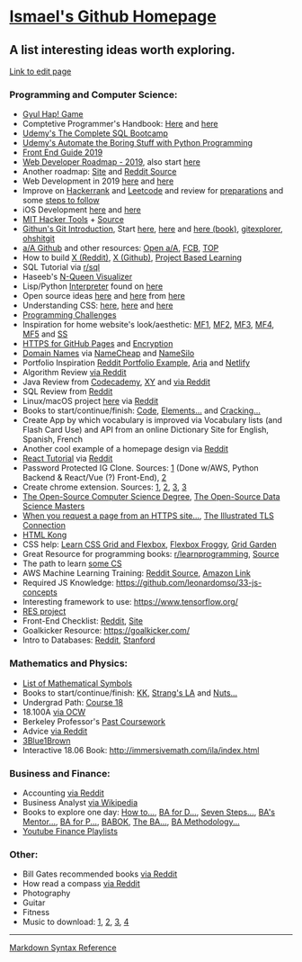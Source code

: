 # [Ismael's Github Homepage](http://osmaelo.github.io/)

## A list interesting ideas worth exploring.
[Link to edit page](https://github.com/osmaelo/osmaelo.github.io/edit/master/README.md)

### Programming and Computer Science:

* [Gyul Hap! Game](https://www.setgame.com/set/puzzle)
* Comptetive Programmer's Handbook: [Here](https://cses.fi/book/index.html) and [here](https://www.reddit.com/r/learnprogramming/comments/5wnz2t/competitive_programmers_handbook/)
* [Udemy's The Complete SQL Bootcamp](https://www.udemy.com/the-complete-sql-bootcamp/)
* [Udemy's Automate the Boring Stuff with Python Programming](https://www.udemy.com/automate/)
* [Front End Guide 2019](https://frontendmasters.com/books/front-end-handbook/2019/)
* [Web Developer Roadmap - 2019](https://github.com/kamranahmedse/developer-roadmap), also start [here](https://www.reddit.com/r/learnprogramming/comments/afsssy/i_feel_like_im_starting_a_race_in_last_place/ee1dcus/)
* Another roadmap: [Site](https://www.taniarascia.com/everything-i-know-as-a-software-developer-without-a-degree/) and [Reddit Source](https://www.reddit.com/r/webdev/comments/apcedl/everything_i_know_as_a_software_developer_without/)
* Web Development in 2019 [here](https://www.youtube.com/watch?v=UnTQVlqmDQ0) and [here](https://www.reddit.com/r/webdev/comments/a841jj/web_development_in_2019_a_practical_guide/)
* Improve on [Hackerrank](https://www.hackerrank.com/dashboard) and [Leetcode](https://leetcode.com/) and review for [preparations](https://articles.leetcode.com/hacking-google-interview-from-mit/) and some [steps to follow](https://www.quora.com/Which-one-is-better-HackerRank-or-LeetCode)
* iOS Development [here](https://www.reddit.com/r/cscareerquestions/comments/a98zyb/ios_devs_whats_your_day_to_day_like/) and [here](https://www.youtube.com/watch?v=71pyOB4TPRE)
* [MIT Hacker Tools](https://www.reddit.com/r/learnprogramming/comments/an42uu/mit_hacker_tools_a_lecture_series_on_programmer/) + [Source](https://hacker-tools.github.io/)
* [Githun's Git Introduction](https://try.github.io/), Start [here](https://lab.github.com/), [here](https://learngitbranching.js.org/) and [here (book)](https://git-scm.com/book/en/v2), [gitexplorer](https://gitexplorer.com/), [ohshitgit](https://ohshitgit.com/)
* [a/A Github](https://github.com/appacademy/curriculum) and other resources: [Open a/A](https://open.appacademy.io/), [FCB](https://www.freecodecamp.org/), [TOP](https://www.theodinproject.com/)
* How to build [X (Reddit)](https://redd.it/8j0gz3), [X (Github)](https://github.com/osmaelo/build-your-own-x), [Project Based Learning](https://github.com/osmaelo/project-based-learning)
* SQL Tutorial via [r/sql](https://www.reddit.com/r/SQL/wiki/index)
* Haseeb's [N-Queen Visualizer](https://github.com/osmaelo/n-queens-visualizer)
* Lisp/Python [Interpreter](http://norvig.com/lispy.html) found on [here](https://redd.it/7yqcy5)
* Open source ideas [here](https://summerofcode.withgoogle.com/) and [here](https://github.com/open-source) from [here](https://redd.it/8agu0w)
* Understanding CSS: [here](https://www.reddit.com/r/webdev/comments/a40d2o/how_to_understand_css_position_absolute_once_and/ebaytay/), [here](https://www.reddit.com/r/css/comments/9zpdnu/how_to_understand_css_position_absolute_once_and/) and [here](http://learnlayout.com/)
* [Programming Challenges](https://raw.githubusercontent.com/osmaelo/osmaelo.github.io/master/programmingchallenges.png)
* Inspiration for home website's look/aesthetic: [MF1](http://motherfuckingwebsite.com/), [MF2](http://bettermotherfuckingwebsite.com/), [MF3](https://bestmotherfucking.website/), [MF4](https://thebestmotherfucking.website/), [MF5](https://evenbettermotherfucking.website/) and [SS](https://phrakture.github.io/starting-stretching.html)
* [HTTPS for GitHub Pages](https://blog.github.com/2016-06-08-https-for-github-pages/) and [Encryption](https://letsencrypt.org/)
* [Domain Names](https://redd.it/5ya72b) via [NameCheap](https://www.namecheap.com/) and [NameSilo](https://www.namesilo.com/)
* Portfolio Inspiration [Reddit Portfolio Example](https://redd.it/8dmg13), [Aria](https://www.aria.ai/) and [Netlify](https://www.netlify.com/)
* Algorithm Review [via Reddit](https://redd.it/8hvyds)
* Java Review from [Codecademy](https://www.codecademy.com/catalog/language/java), [XY](https://learnxinyminutes.com/docs/java/) and [via Reddit](https://www.reddit.com/r/learnjava/)
* SQL Review from [Reddit](https://www.reddit.com/r/SQL/wiki/index)
* Linux/macOS project [here](https://blog.nobugware.com/post/2017/back_from_osx_to_linux/) via [Reddit](https://redd.it/8xz5yu)
* Books to start/continue/finish: [Code](http://a.co/fNupHBs), [Elements...](http://a.co/2tPAp8A) and [Cracking...](http://a.co/5vvNO7r)
* Create App by which vocabulary is improved via Vocabulary lists (and Flash Card Use) and API from an online Dictionary Site for English, Spanish, French
* Another cool example of a homepage design via [Reddit](https://www.reddit.com/r/web_design/comments/99z49q/portfolio_website_revamp/)
* [React Tutorial](https://www.taniarascia.com/getting-started-with-react/) via [Reddit](https://www.reddit.com/r/webdev/comments/99mvrh/the_react_tutorial_i_posted_a_few_days_ago_got/e4ov389/)
* Password Protected IG Clone. Sources: [1](https://www.wikihow.com/Password-Protect-a-Web-Page) (Done w/AWS, Python Backend & React/Vue (?) Front-End), [2](https://medium.com/fullstackio/tutorial-build-an-instagram-clone-with-vue-js-and-cssgram-24a9f3de0408)
* Create chrome extension. Sources: [1](https://developer.chrome.com/extensions/getstarted), [2](https://developer.chrome.com/apps/api_index), [3](https://medium.freecodecamp.org/how-to-create-and-publish-a-chrome-extension-in-20-minutes-6dc8395d7153), [3](https://pusher.com/tutorials/instagram-clone-part-1)
* [The Open-Source Computer Science Degree](https://github.com/mvillaloboz/open-source-cs-degree), [The Open-Source Data Science Masters](https://github.com/datasciencemasters/go)
* [When you request a page from an HTTPS site...](https://www.reddit.com/r/webdev/comments/9ucmsl/why_has_google_moved_from_mapsgooglecom_to/e93gwib/), [The Illustrated TLS Connection](https://tls.ulfheim.net/)
* [HTML Kong](https://www.xn--8ws00zhy3a.com/blog/2016/07/html-kong)
* CSS help: [Learn CSS Grid and Flexbox](https://www.reddit.com/r/webdev/comments/9w7gas/learn_css_grid_and_flexbox_fundamentals_before/), [Flexbox Froggy](https://flexboxfroggy.com/), [Grid Garden](http://cssgridgarden.com/)
* Great Resource for programming books: [r/learnprogramming](https://www.reddit.com/r/learnprogramming/comments/9x28gm/free_programming_books/), [Source](https://goalkicker.com/)
* The path to learn [some CS](https://techdevguide.withgoogle.com/)
* AWS Machine Learning Training: [Reddit Source](https://www.reddit.com/r/learnprogramming/comments/a0qafu/amazon_has_opened_their_internal_machine_learning/), [Amazon Link](https://aws.amazon.com/training/learning-paths/machine-learning/)
* Required JS Knowledge: https://github.com/leonardomso/33-js-concepts
* Interesting framework to use: https://www.tensorflow.org/
* [RES project](https://www.reddit.com/r/RESAnnouncements/comments/agq2qj/announcement_resredesign_progress_chrome_edge/)
* Front-End Checklist: [Reddit](https://www.reddit.com/r/web_design/comments/alaak4/the_frontend_checklist_your_best_frontend_tool/), [Site](https://frontendchecklist.io/)
* Goalkicker Resource: https://goalkicker.com/
* Intro to Databases: [Reddit](https://www.reddit.com/r/PostgreSQL/comments/ampavf/what_is_the_best_book_to_learn_postgresql/), [Stanford](https://lagunita.stanford.edu/courses/DB/2014/SelfPaced/about)

### Mathematics and Physics:

* [List of Mathematical Symbols](https://en.wikipedia.org/wiki/List_of_mathematical_symbols)
* Books to start/continue/finish: [KK](http://a.co/5fyKlFx), [Strang's LA](http://math.mit.edu/~gs/linearalgebra/) and [Nuts...](http://a.co/hhdp36v)
* Undergrad Path: [Course 18](http://math.mit.edu/academics/undergrad/major/index.php)
* 18.100A [via OCW](https://ocw.mit.edu/courses/mathematics/18-100a-introduction-to-analysis-fall-2012/index.htm)
* Berkeley Professor's [Past Coursework](http://people.eecs.berkeley.edu/~alexch/coursework.html)
* Advice [via Reddit](https://redd.it/2kuntb)
* [3Blue1Brown](https://www.youtube.com/channel/UCYO_jab_esuFRV4b17AJtAw)
* Interactive 18.06 Book: http://immersivemath.com/ila/index.html

### Business and Finance:

* Accounting [via Reddit](https://www.reddit.com/r/Accounting/wiki/index)
* Business Analyst [via Wikipedia](https://en.wikipedia.org/wiki/Business_analyst)
* Books to explore one day: [How to...](http://a.co/2heWQ3q), [BA for D...](http://a.co/9hms2Rz), [Seven Steps...](http://a.co/bYwe6UC), [BA's Mentor...](http://a.co/3zuj6BF), [BA for P...](http://a.co/eDo11Z4), [BABOK](http://a.co/2ytZ4gD), [The BA...](http://a.co/0Ohbw3z), [BA Methodology...](http://a.co/g8T6jgg)
* [Youtube Finance Playlists](https://www.youtube.com/channel/UCDxPUQuaRpfphV1q9-wKvyQ/playlists?disable_polymer=1)


### Other:

* Bill Gates recommended books [via Reddit](https://redd.it/8mavhh)
* How read a compass [via Reddit](https://redd.it/8mdr29)
* Photography
* Guitar
* Fitness
* Music to download: [1](https://flamingosis1.bandcamp.com/album/flight-fantastic), [2](https://flamingosis1.bandcamp.com/album/bright-moments), [3](https://flamingosis1.bandcamp.com/album/a-groovy-thing), [4](https://flamingosis1.bandcamp.com/)

***

[Markdown Syntax Reference](https://daringfireball.net/projects/markdown/syntax)
